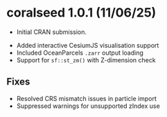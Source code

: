 # coralseed 1.0.1 (11/06/25)

* Initial CRAN submission.

- Added interactive CesiumJS visualisation support
- Included OceanParcels `.zarr` output loading
- Support for `sf::st_zm()` with Z-dimension check

## Fixes

- Resolved CRS mismatch issues in particle import
- Suppressed warnings for unsupported zIndex use

